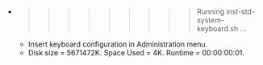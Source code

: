 * >>>>>>>>> Running inst-std-system-keyboard.sh ...
  * Insert keyboard configuration in Administration menu.
  * Disk size = 5671472K. Space Used = 4K. Runtime = 00:00:00:01.
